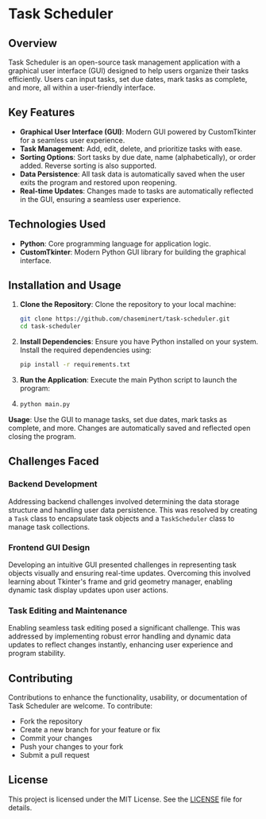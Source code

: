 # Task Scheduler

## Overview
Task Scheduler is an open-source task management application with a graphical user interface (GUI) designed to help users organize their tasks efficiently. Users can input tasks, set due dates, mark tasks as complete, and more, all within a user-friendly interface.

## Key Features
- **Graphical User Interface (GUI)**: Modern GUI powered by CustomTkinter for a seamless user experience.
- **Task Management**: Add, edit, delete, and prioritize tasks with ease.
- **Sorting Options**: Sort tasks by due date, name (alphabetically), or order added. Reverse sorting is also supported.
- **Data Persistence**: All task data is automatically saved when the user exits the program and restored upon reopening.
- **Real-time Updates**: Changes made to tasks are automatically reflected in the GUI, ensuring a seamless user experience.

## Technologies Used
- **Python**: Core programming language for application logic.
- **CustomTkinter**: Modern Python GUI library for building the graphical interface.

## Installation and Usage
1. **Clone the Repository**: Clone the repository to your local machine:
   ```bash
   git clone https://github.com/chaseminert/task-scheduler.git
   cd task-scheduler
2. **Install Dependencies**: Ensure you have Python installed on your system. Install the required dependencies using:
   ```bash
   pip install -r requirements.txt
3. **Run the Application**: Execute the main Python script to launch the program:
4. ```bash
   python main.py
  **Usage**: Use the GUI to manage tasks, set due dates, mark tasks as complete, and more. Changes are automatically saved and reflected open closing the program.

## Challenges Faced
### Backend Development
Addressing backend challenges involved determining the data storage structure and handling user data persistence. This was resolved by creating a `Task` class to encapsulate task objects and a `TaskScheduler` class to manage task collections.

### Frontend GUI Design
Developing an intuitive GUI presented challenges in representing task objects visually and ensuring real-time updates. Overcoming this involved learning about Tkinter's frame and grid geometry manager, enabling dynamic task display updates upon user actions.

### Task Editing and Maintenance
Enabling seamless task editing posed a significant challenge. This was addressed by implementing robust error handling and dynamic data updates to reflect changes instantly, enhancing user experience and program stability.

## Contributing
Contributions to enhance the functionality, usability, or documentation of Task Scheduler are welcome. To contribute:
- Fork the repository
- Create a new branch for your feature or fix
- Commit your changes
- Push your changes to your fork
- Submit a pull request

## License
This project is licensed under the MIT License. See the [LICENSE](LICENSE) file for details.
  
